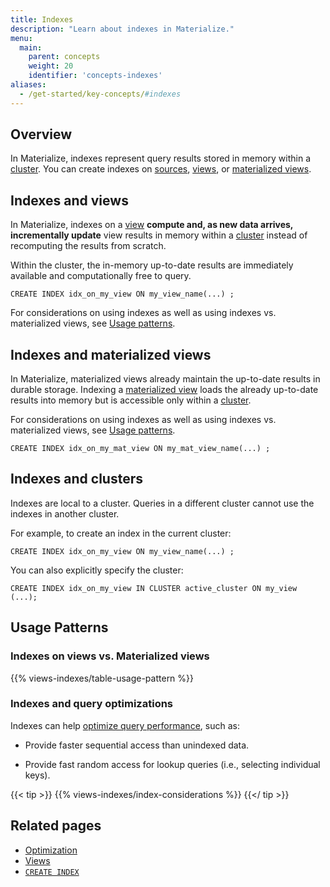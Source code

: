 ```yaml
---
title: Indexes
description: "Learn about indexes in Materialize."
menu:
  main:
    parent: concepts
    weight: 20
    identifier: 'concepts-indexes'
aliases:
  - /get-started/key-concepts/#indexes
---
```


## Overview

In Materialize, indexes represent query results stored in memory within a
[cluster](/concepts/clusters/). You can create indexes on
[sources](/concepts/sources/), [views](/concepts/views/#views), or [materialized
views](/concepts/views/#materialized-views).

## Indexes and views

In Materialize, indexes on a [view](/concepts/views/#views) **compute and, as
new data arrives, incrementally update** view results in memory within a
[cluster](/concepts/clusters/) instead of recomputing the results from scratch.

Within the cluster, the in-memory up-to-date results are immediately available
and computationally free to query.

```mzsql
CREATE INDEX idx_on_my_view ON my_view_name(...) ;
```

For considerations on using indexes as well as using indexes vs. materialized
views, see [Usage patterns](#usage-patterns).

## Indexes and materialized views

In Materialize, materialized views already maintain the up-to-date results in
durable storage. Indexing a [materialized
view](/concepts/views/#materialized-views) loads the already up-to-date results
into memory but is accessible only within a [cluster](/concepts/clusters/).

For considerations on using indexes as well as using indexes vs. materialized
views, see [Usage patterns](#usage-patterns).

```mzsql
CREATE INDEX idx_on_my_mat_view ON my_mat_view_name(...) ;
```

## Indexes and clusters

Indexes are local to a cluster. Queries in a different cluster cannot use the
indexes in another cluster.

For example, to create an index in the current cluster:

```mzsql
CREATE INDEX idx_on_my_view ON my_view_name(...) ;
```

You can also explicitly specify the cluster:

```mzsql
CREATE INDEX idx_on_my_view IN CLUSTER active_cluster ON my_view (...);
```

## Usage Patterns

### Indexes on views vs. Materialized views

{{% views-indexes/table-usage-pattern %}}

### Indexes and query optimizations

Indexes can help [optimize query performance](/transform-data/optimization/),
such as:

- Provide faster sequential access than unindexed data.

- Provide fast random access for lookup queries (i.e., selecting individual
  keys).

{{< tip >}}
{{% views-indexes/index-considerations %}}
{{</ tip >}}

## Related pages

- [Optimization](/transform-data/optimization)
- [Views](/concepts/views)
- [`CREATE INDEX`](/sql/create-index)

<style>
red { color: Red; font-weight: 500; }
</style>
